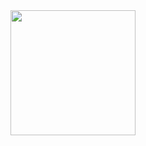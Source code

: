 <img width="200px" src="https://media.tenor.com/images/2b18a02b4ff754f39727a5f4d72528e3/tenor.gif?raw=true">
